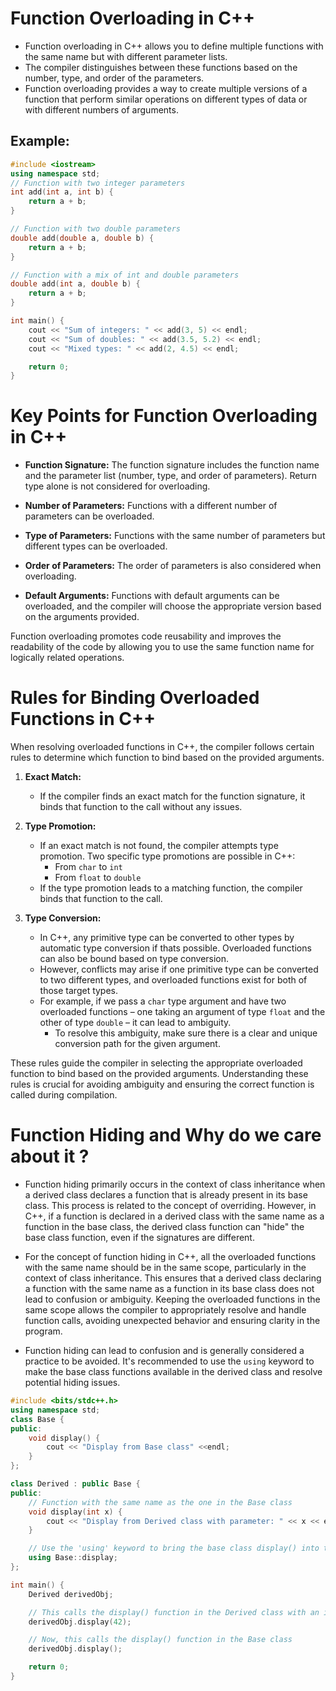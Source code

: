 # Function Overloading in C++

- Function overloading in C++ allows you to define multiple functions with the same name but with different parameter lists. 
- The compiler distinguishes between these functions based on the number, type, and order of the parameters. 
- Function overloading provides a way to create multiple versions of a function that perform similar operations on different types of data or with different numbers of arguments.

## Example:

```cpp
#include <iostream>
using namespace std;
// Function with two integer parameters
int add(int a, int b) {
    return a + b;
}

// Function with two double parameters
double add(double a, double b) {
    return a + b;
}

// Function with a mix of int and double parameters
double add(int a, double b) {
    return a + b;
}

int main() {
    cout << "Sum of integers: " << add(3, 5) << endl;
    cout << "Sum of doubles: " << add(3.5, 5.2) << endl;
    cout << "Mixed types: " << add(2, 4.5) << endl;

    return 0;
}
```

# Key Points for Function Overloading in C++

- **Function Signature:** The function signature includes the function name and the parameter list (number, type, and order of parameters). Return type alone is not considered for overloading.

- **Number of Parameters:** Functions with a different number of parameters can be overloaded.

- **Type of Parameters:** Functions with the same number of parameters but different types can be overloaded.

- **Order of Parameters:** The order of parameters is also considered when overloading.

- **Default Arguments:** Functions with default arguments can be overloaded, and the compiler will choose the appropriate version based on the arguments provided.

Function overloading promotes code reusability and improves the readability of the code by allowing you to use the same function name for logically related operations.

# Rules for Binding Overloaded Functions in C++

When resolving overloaded functions in C++, the compiler follows certain rules to determine which function to bind based on the provided arguments.

1. **Exact Match:**
   - If the compiler finds an exact match for the function signature, it binds that function to the call without any issues.

2. **Type Promotion:**
   - If an exact match is not found, the compiler attempts type promotion. Two specific type promotions are possible in C++:
     - From `char` to `int`
     - From `float` to `double`
   - If the type promotion leads to a matching function, the compiler binds that function to the call.

3. **Type Conversion:**
   - In C++, any primitive type can be converted to other types by automatic type conversion if thats possible. Overloaded functions can also be bound based on type conversion.
   - However, conflicts may arise if one primitive type can be converted to two different types, and overloaded functions exist for both of those target types.
   - For example, if we pass a `char` type argument and have two overloaded functions – one taking an argument of type `float` and the other of type `double` – it can lead to ambiguity.
     - To resolve this ambiguity, make sure there is a clear and unique conversion path for the given argument.

These rules guide the compiler in selecting the appropriate overloaded function to bind based on the provided arguments. Understanding these rules is crucial for avoiding ambiguity and ensuring the correct function is called during compilation.

# Function Hiding and Why do we care about it ?
- Function hiding primarily occurs in the context of class inheritance when a derived class declares a function that is already present in its base class. This process is related to the concept of overriding. However, in C++, if a function is declared in a derived class with the same name as a function in the base class, the derived class function can "hide" the base class function, even if the signatures are different.

- For the concept of function hiding in C++, all the overloaded functions with the same name should be in the same scope, particularly in the context of class inheritance. This ensures that a derived class declaring a function with the same name as a function in its base class does not lead to confusion or ambiguity. Keeping the overloaded functions in the same scope allows the compiler to appropriately resolve and handle function calls, avoiding unexpected behavior and ensuring clarity in the program.

- Function hiding can lead to confusion and is generally considered a practice to be avoided. It's recommended to use the `using` keyword to make the base class functions available in the derived class and resolve potential hiding issues.

```cpp
#include <bits/stdc++.h>
using namespace std;
class Base {
public:
    void display() {
        cout << "Display from Base class" <<endl;
    }
};

class Derived : public Base {
public:
    // Function with the same name as the one in the Base class
    void display(int x) {
        cout << "Display from Derived class with parameter: " << x << endl;
    }

    // Use the 'using' keyword to bring the base class display() into the scope of Derived
    using Base::display;
};

int main() {
    Derived derivedObj;

    // This calls the display() function in the Derived class with an int parameter
    derivedObj.display(42);

    // Now, this calls the display() function in the Base class
    derivedObj.display();

    return 0;
}


```



